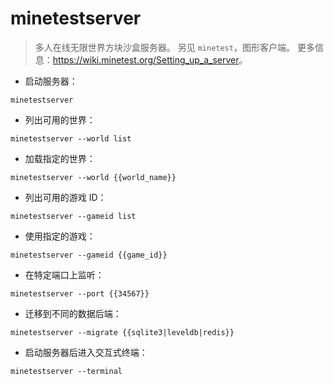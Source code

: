 # minetestserver

> 多人在线无限世界方块沙盒服务器。
> 另见 `minetest`，图形客户端。
> 更多信息：<https://wiki.minetest.org/Setting_up_a_server>。

- 启动服务器：

`minetestserver`

- 列出可用的世界：

`minetestserver --world list`

- 加载指定的世界：

`minetestserver --world {{world_name}}`

- 列出可用的游戏 ID：

`minetestserver --gameid list`

- 使用指定的游戏：

`minetestserver --gameid {{game_id}}`

- 在特定端口上监听：

`minetestserver --port {{34567}}`

- 迁移到不同的数据后端：

`minetestserver --migrate {{sqlite3|leveldb|redis}}`

- 启动服务器后进入交互式终端：

`minetestserver --terminal`